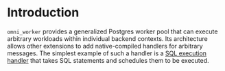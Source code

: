 # Introduction

`omni_worker` provides a generalized Postgres worker pool that can execute arbitrary workloads within individual
backend contexts. Its architecture allows other extensions to add native-compiled handlers for arbitrary messages. The
simplest example of such a handler is a [SQL execution handler](sql_handler.md) that takes SQL statements and schedules
them to be executed. 
